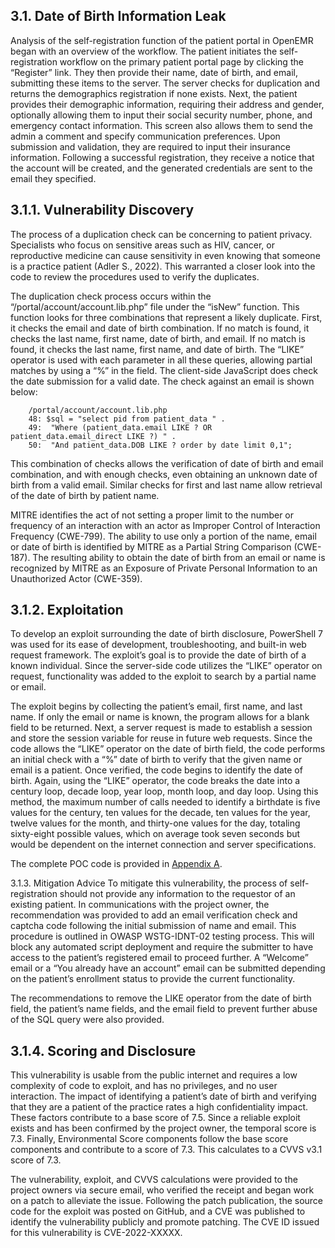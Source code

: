 ## 3.1.	Date of Birth Information Leak
Analysis of the self-registration function of the patient portal in OpenEMR began with an overview of the workflow.  The patient initiates the self-registration workflow on the primary patient portal page by clicking the “Register” link. They then provide their name, date of birth, and email, submitting these items to the server.  The server checks for duplication and returns the demographics registration if none exists.  Next, the patient provides their demographic information, requiring their address and gender, optionally allowing them to input their social security number, phone, and emergency contact information.  This screen also allows them to send the admin a comment and specify communication preferences. Upon submission and validation, they are required to input their insurance information.  Following a successful registration, they receive a notice that the account will be created, and the generated credentials are sent to the email they specified.

## 3.1.1.	Vulnerability Discovery
The process of a duplication check can be concerning to patient privacy.  Specialists who focus on sensitive areas such as HIV, cancer, or reproductive medicine can cause sensitivity in even knowing that someone is a practice patient (Adler S., 2022).  This warranted a closer look into the code to review the procedures used to verify the duplicates.

The duplication check process occurs within the “/portal/account/account.lib.php” file under the “isNew” function.  This function looks for three combinations that represent a likely duplicate.  First, it checks the email and date of birth combination.  If no match is found, it checks the last name, first name, date of birth, and email.  If no match is found, it checks the last name, first name, and date of birth.  The “LIKE” operator is used with each parameter in all these queries, allowing partial matches by using a “%” in the field.  The client-side JavaScript does check the date submission for a valid date. The check against an email is shown below:

        /portal/account/account.lib.php  
        48: $sql = "select pid from patient_data " .  
        49:  "Where (patient_data.email LIKE ? OR patient_data.email_direct LIKE ?) " .  
        50:  "And patient_data.DOB LIKE ? order by date limit 0,1";

This combination of checks allows the verification of date of birth and email combination, and with enough checks, even obtaining an unknown date of birth from a valid email.  Similar checks for first and last name allow retrieval of the date of birth by patient name.

MITRE identifies the act of not setting a proper limit to the number or frequency of an interaction with an actor as Improper Control of Interaction Frequency (CWE-799).  The ability to use only a portion of the name, email or date of birth is identified by MITRE as a Partial String Comparison (CWE-187).  The resulting ability to obtain the date of birth from an email or name is recognized by MITRE as an Exposure of Private Personal Information to an Unauthorized Actor (CWE-359).  

## 3.1.2.	Exploitation
To develop an exploit surrounding the date of birth disclosure, PowerShell 7 was used for its ease of development, troubleshooting, and built-in web request framework.  The exploit’s goal is to provide the date of birth of a known individual.  Since the server-side code utilizes the “LIKE” operator on request, functionality was added to the exploit to search by a partial name or email.

The exploit begins by collecting the patient’s email, first name, and last name.  If only the email or name is known, the program allows for a blank field to be returned.  Next, a server request is made to establish a session and store the session variable for reuse in future web requests.  Since the code allows the “LIKE” operator on the date of birth field, the code performs an initial check with a “%” date of birth to verify that the given name or email is a patient.  Once verified, the code begins to identify the date of birth. Again, using the “LIKE” operator, the code breaks the date into a century loop, decade loop, year loop, month loop, and day loop.  Using this method, the maximum number of calls needed to identify a birthdate is five values for the century, ten values for the decade, ten values for the year, twelve values for the month, and thirty-one values for the day, totaling sixty-eight possible values, which on average took seven seconds but would be dependent on the internet connection and server specifications.

The complete POC code is provided in [Appendix A](https://github.com/cryspe/openemr/Appendix%20A%20-%20Birthday%20Finder.ps1).

3.1.3.	Mitigation Advice
To mitigate this vulnerability, the process of self-registration should not provide any information to the requestor of an existing patient.  In communications with the project owner, the recommendation was provided to add an email verification check and captcha code following the initial submission of name and email.  This procedure is outlined in OWASP WSTG-IDNT-02 testing process.  This will block any automated script deployment and require the submitter to have access to the patient’s registered email to proceed further.  A “Welcome” email or a “You already have an account” email can be submitted depending on the patient’s enrollment status to provide the current functionality.

The recommendations to remove the LIKE operator from the date of birth field, the patient’s name fields, and the email field to prevent further abuse of the SQL query were also provided.

## 3.1.4.	Scoring and Disclosure
This vulnerability is usable from the public internet and requires a low complexity of code to exploit, and has no privileges, and no user interaction.  The impact of identifying a patient’s date of birth and verifying that they are a patient of the practice rates a high confidentiality impact. These factors contribute to a base score of 7.5.  Since a reliable exploit exists and has been confirmed by the project owner, the temporal score is 7.3.  Finally, Environmental Score components follow the base score components and contribute to a score of 7.3. This calculates to a CVVS v3.1 score of 7.3.

The vulnerability, exploit, and CVVS calculations were provided to the project owners via secure email, who verified the receipt and began work on a patch to alleviate the issue.  Following the patch publication, the source code for the exploit was posted on GitHub, and a CVE was published to identify the vulnerability publicly and promote patching. The CVE ID issued for this vulnerability is CVE-2022-XXXXX.